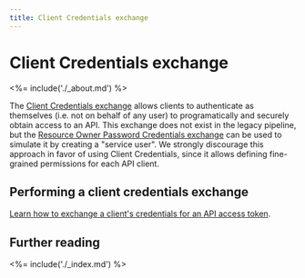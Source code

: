 ```yaml
---
title: Client Credentials exchange
---
```


# Client Credentials exchange

<%= include('./_about.md') %>

The [Client Credentials exchange](/api-auth/grant/client-credentials) allows clients to authenticate as themselves (i.e. not on behalf of any user) to programatically and securely obtain access to an API.
This exchange does not exist in the legacy pipeline, but the [Resource Owner Password Credentials exchange](/api-auth/tutorials/migration/password) can be used to simulate it by creating a "service user".
We strongly discourage this approach in favor of using Client Credentials, since it allows defining fine-grained permissions for each API client.

## Performing a client credentials exchange

[Learn how to exchange a client's credentials for an API access token](/api-auth/grant/client-credentials).

## Further reading

<%= include('./_index.md') %>
